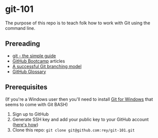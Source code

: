# git-101

The purpose of this repo is to teach folk how to work with Git using the command line.

## Prereading

* [git - the simple guide](http://rogerdudler.github.io/git-guide)
* [GitHub Bootcamp](https://help.github.com/categories/54/articles) articles
* [A successful Git branching model](http://nvie.com/posts/a-successful-git-branching-model)
* [GitHub Glossary](https://help.github.com/articles/github-glossary)

## Prerequisites

(If you're a Windows user then you'll need to install [Git for Windows](http://msysgit.github.io) that seems to come with Git BASH)

1. Sign up to GitHub
2. Generate SSH key and add your public key to your GitHub account ([here's how](https://help.github.com/articles/generating-ssh-keys))
3. Clone this repo: `git clone git@github.com:rey/git-101.git`
